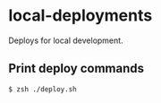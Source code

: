 # local-deployments

Deploys for local development.

## Print deploy commands

```bash
$ zsh ./deploy.sh
```
